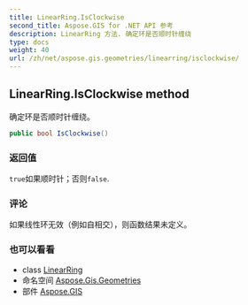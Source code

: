 ```yaml
---
title: LinearRing.IsClockwise
second_title: Aspose.GIS for .NET API 参考
description: LinearRing 方法. 确定环是否顺时针缠绕
type: docs
weight: 40
url: /zh/net/aspose.gis.geometries/linearring/isclockwise/
---
```

## LinearRing.IsClockwise method

确定环是否顺时针缠绕。

```csharp
public bool IsClockwise()
```

### 返回值

`true`如果顺时针；否则`false`.

### 评论

如果线性环无效（例如自相交），则函数结果未定义。

### 也可以看看

* class [LinearRing](../)
* 命名空间 [Aspose.Gis.Geometries](../../linearring/)
* 部件 [Aspose.GIS](../../../)


